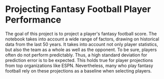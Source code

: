 # Projecting Fantasy Football Player Performance

The goal of this project is to project a player's fantasy football score. The notebook takes into account a wide range of factors, drawing on historical data from the last 50 years. It takes into account not only player statistics, but also the team as a whole as well as the opponent. To be sure, players often do not perform predictably. Thus, a high standard deviation for prediction error is to be expected. This holds true for player projections from top organizations like ESPN. Nevertheless, many who play fantasy football rely on these projections as a baseline when selecting players. 
